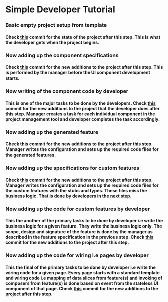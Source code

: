 # Simple Developer Tutorial

### Basic empty project setup from template

#### Check [this]() commit for the state of the project after this step. This is what the developer gets when the project begins.


### Now adding up the component specifications

#### Check [this]() commit for the new additions to the project after this step. This is performed by the manager before the UI component development starts.


### Now writing of the component code **by developer**

#### This is one of the major tasks to be done by the developers. Check [this]() commit for the new additions to the project that the developer does after this step. Manager creates a task for each individual component in the project management tool and developer completes the task accordingly.


### Now adding up the generated feature

#### Check [this]() commit for the new additions to the project after this step. Manager writes the configuration and sets up the required code files for the generated features.


### Now adding up the specifications for custom features

#### Check [this]() commit for the new additions to the project after this step. Manager writes the configuration and sets up the required code files for the custom features with the stubs and types. These files miss the business logic. That is done by developers in the next step.


### Now adding up the code for custom features **by developer**

#### This the another of the primary tasks to be done by developer i.e write the business logic for a given feature. They write the business logic only. The scope, design and signature of the feature is done by the manager as described in the feature specification in the previous step. Check [this]() commit for the new additions to the project after this step.



### Now adding up the code for wiring i.e pages **by developer**

#### This the final of the primary tasks to be done by developer i.e write the wiring code for a given page. Every page starts with a standard template and wiring code i.e mapping of **data slices** from feature(s) and invoking of **composers** from feature(s) is done based on event from the stateless UI component of that page. Check [this]() commit for the new additions to the project after this step.


